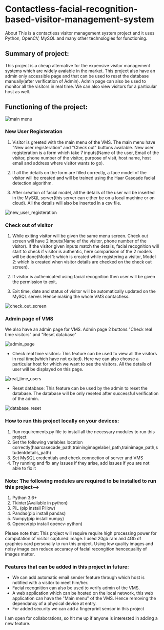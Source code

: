 # Contactless-facial-recognition-based-visitor-management-system
About This is a contactless visitor management system project and it uses Python, OpenCV, MySQL and many other technologies for functioning.



## Summary of project:

This project is a cheap alternative for the expensive visitor management systems which are widely avaiable in the market. This project also have an admin only accessible page and that can be used to reset the database manually(after verification of Admin). Admin page can also be used to monitor all the visitors in real time. We can also view visitors for a particular host as well. 

## Functioning of the project:



![main menu](https://user-images.githubusercontent.com/47914856/184867039-0e2dbc5c-9279-493e-8391-1d74b95fe29c.PNG)





### New User Registeration

1) Visitor is greeted with the main menu of the VMS. The main menu have "New user registeration" and "Check out" buttons available. New user registeration is a form which take 7 inputs(Name of the user, Email of the visitor, phone number of the visitor, purpose of visit, host name, host email and address where visitor wants to go).

2) If all the details on the form are filled correctly, a face model of the visitor will be created and will be trained using the Haar Cascade facial detection algorithm.

3)  After creation of facial model, all the details of the user will be inserted in the MySQL server(this server can either be on a local machine or on cloud). All the details will also be inserted in a csv file. 



![new_user_registeration](https://user-images.githubusercontent.com/47914856/184867060-b3fd1a12-e003-4dea-8352-3e1e0c8fc03f.PNG)







### Check out of visitor

1) While exiting visitor will be given the same menu screen. Check out screen will have 2 inputs(Name of the visitor, phone number of the visitor). If the visitor given inputs match the details, facial recognition will start to check if visitor is authentic, here comparision of the 2 models will be done(Model 1: which is created while registering a visitor, Model 2: which is created when visitor details are checked on the check out screen).

2) If visitor is authenicated using facial recognition then user will be given the permission to exit. 

3) Exit time, date and status of visitor will be automatically updated on the MySQL server. Hence making the whole VMS contactless.




![check_out_screen](https://user-images.githubusercontent.com/47914856/184708211-ad11648b-c484-41ef-a8e2-2c9c718ed62d.PNG)


### Admin page of VMS


We also have an admin page for VMS. Admin page 2 buttons "Check real time visitors" and "Reset database" 

![admin_page](https://user-images.githubusercontent.com/47914856/184867597-d64cec78-3232-4fb1-bbda-8b9f82107973.PNG)




* Check real time visitors: 
This feature can be used to view all the visitors in real time(which have not exited). Here we can also choose a particular host for which we want to see the visitors. All the details of user will be displayed on this page. 

![real_time_users](https://user-images.githubusercontent.com/47914856/184714080-c599d9f9-efd8-42fa-ae4a-aacb770e421a.PNG)



* Reset database: This feature can be used by the admin to reset the database. The database will be only reseted after successful verification of the admin. 

![database_reset](https://user-images.githubusercontent.com/47914856/184713518-394cc4ed-748b-4ce6-8ce1-689453de43a2.PNG)




### How to run this project locally on your devices:
1) Run requirements.py file to install all the necessary modules to run this project
2) Set the following variables location correctly(haarcasecade_path,trainingimagelabel_path,trainimage_path,studentdetails_path)
3) Set MySQL credentials and check connection of server and VMS
4) Try running and fix any issues if they arise, add issues if you are not able to fix it


### Note: The following modules are required to be installed to run this project-->
1) Python 3.6+
2) Tkinter(Available in python)
3) PIL (pip install Pillow)
4) Pandas(pip install pandas)
5) Numpy(pip install numpy)
6) Opencv(pip install opencv-python)

Please note that:  This project will require require high processing power for computation of visitor captured image. I used 20gb ram and 4Gb of graphics card personally to run this project. Using low quality images and noisy image can reduce accuracy of facial recongition hencequality of images matter.

### Features that can be added in this project in future:

* We can add automatic email sender feature through which host is notified with a visitor to meet him/her.
* Facial recognition can also be used to verify admin of the VMS.
* A web application which can be hosted on the local network, this web application can have the "Main menu" of the VMS. Hence removing the dependancy of a physical device at entry.
* For added security we can add a fingerprint sensor in this project

I am open for collaborations, so hit me up if anyone is interested in adding a new feature.





